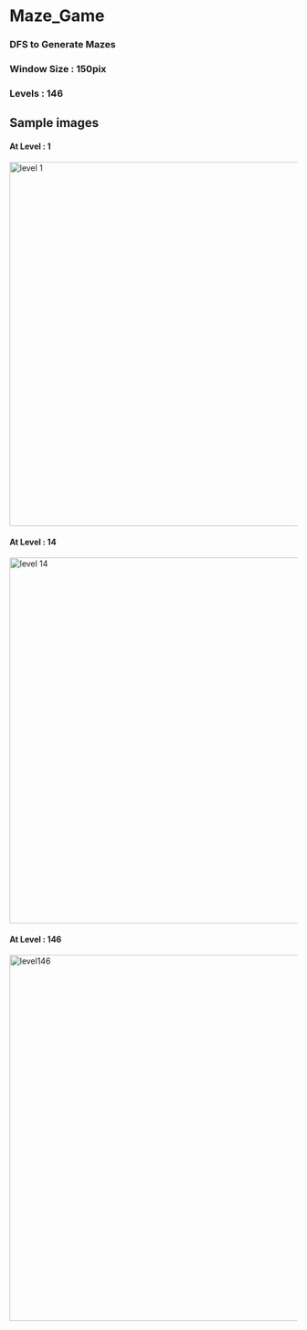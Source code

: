 # Maze_Game

<h3>DFS to Generate Mazes</h3>
<h3> Window Size : 150pix </h3>
<h3> Levels : 146 </h3>
<h2> Sample images</h2>
<h4>At Level : 1</h4>
<img width="638" alt="level 1" src="https://user-images.githubusercontent.com/51860253/217491855-241a5162-710c-43aa-9bb3-51cecf4dcbca.png">
<h4>At Level : 14</h4>
<img width="641" alt="level 14" src="https://user-images.githubusercontent.com/51860253/217491865-5b14e165-4c7a-4b7c-b348-9971da663f4c.png">
<h4>At Level : 146</h4>
<img width="641" alt="level146" src="https://user-images.githubusercontent.com/51860253/217491867-eeef4488-9481-4c43-a68a-e3a953fac8e4.png">
